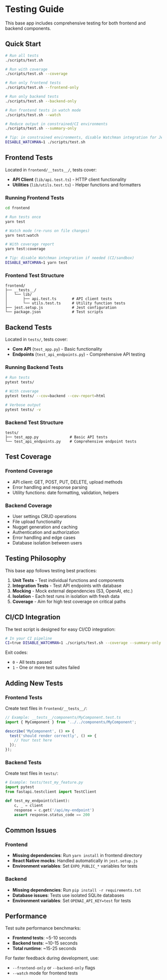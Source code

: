 # Testing Guide

This base app includes comprehensive testing for both frontend and backend components.

## Quick Start

```bash
# Run all tests
./scripts/test.sh

# Run with coverage
./scripts/test.sh --coverage

# Run only frontend tests
./scripts/test.sh --frontend-only

# Run only backend tests
./scripts/test.sh --backend-only

# Run frontend tests in watch mode
./scripts/test.sh --watch

# Reduce output in constrained/CI environments
./scripts/test.sh --summary-only

# Tip: in constrained environments, disable Watchman integration for Jest
DISABLE_WATCHMAN=1 ./scripts/test.sh
```

## Frontend Tests

Located in `frontend/__tests__/`, tests cover:

- **API Client** (`lib/api.test.ts`) - HTTP client functionality
- **Utilities** (`lib/utils.test.ts`) - Helper functions and formatters

### Running Frontend Tests

```bash
cd frontend

# Run tests once
yarn test

# Watch mode (re-runs on file changes)
yarn test:watch

# With coverage report
yarn test:coverage

# Tip: disable Watchman integration if needed (CI/sandbox)
DISABLE_WATCHMAN=1 yarn test
```

### Frontend Test Structure

```
frontend/
├── __tests__/
│   └── lib/
│       ├── api.test.ts       # API client tests
│       └── utils.test.ts     # Utility function tests
├── jest.setup.js             # Jest configuration
└── package.json              # Test scripts
```

## Backend Tests

Located in `tests/`, tests cover:

- **Core API** (`test_app.py`) - Basic functionality
- **Endpoints** (`test_api_endpoints.py`) - Comprehensive API testing

### Running Backend Tests

```bash
# Run tests
pytest tests/

# With coverage
pytest tests/ --cov=backend --cov-report=html

# Verbose output
pytest tests/ -v
```

### Backend Test Structure

```
tests/
├── test_app.py              # Basic API tests
└── test_api_endpoints.py    # Comprehensive endpoint tests
```

## Test Coverage

### Frontend Coverage
- API client: GET, POST, PUT, DELETE, upload methods
- Error handling and response parsing
- Utility functions: date formatting, validation, helpers

### Backend Coverage
- User settings CRUD operations
- File upload functionality
- Nugget generation and caching
- Authentication and authorization
- Error handling and edge cases
- Database isolation between users

## Testing Philosophy

This base app follows testing best practices:

1. **Unit Tests** - Test individual functions and components
2. **Integration Tests** - Test API endpoints with database
3. **Mocking** - Mock external dependencies (S3, OpenAI, etc.)
4. **Isolation** - Each test runs in isolation with fresh data
5. **Coverage** - Aim for high test coverage on critical paths

## CI/CD Integration

The test script is designed for easy CI/CD integration:

```bash
# In your CI pipeline
CI=true DISABLE_WATCHMAN=1 ./scripts/test.sh --coverage --summary-only
```

Exit codes:
- `0` - All tests passed
- `1` - One or more test suites failed

## Adding New Tests

### Frontend Tests

Create test files in `frontend/__tests__/`:

```typescript
// Example: __tests__/components/MyComponent.test.ts
import { MyComponent } from '../../components/MyComponent';

describe('MyComponent', () => {
  test('should render correctly', () => {
    // Your test here
  });
});
```

### Backend Tests

Create test files in `tests/`:

```python
# Example: tests/test_my_feature.py
import pytest
from fastapi.testclient import TestClient

def test_my_endpoint(client):
    c, _ = client
    response = c.get('/api/my-endpoint')
    assert response.status_code == 200
```

## Common Issues

### Frontend

- **Missing dependencies**: Run `yarn install` in frontend directory
- **React Native mocks**: Handled automatically in `jest.setup.js`
- **Environment variables**: Set `EXPO_PUBLIC_*` variables for tests

### Backend

- **Missing dependencies**: Run `pip install -r requirements.txt`
- **Database issues**: Tests use isolated SQLite databases
- **Environment variables**: Set `OPENAI_API_KEY=test` for tests

## Performance

Test suite performance benchmarks:

- **Frontend tests**: ~5-10 seconds
- **Backend tests**: ~10-15 seconds
- **Total runtime**: ~15-25 seconds

For faster feedback during development, use:
- `--frontend-only` or `--backend-only` flags
- `--watch` mode for frontend tests
